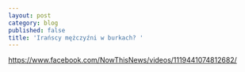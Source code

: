 ```yaml
---
layout: post
category: blog
published: false
title: 'Irańscy mężczyźni w burkach? '
---
```





https://www.facebook.com/NowThisNews/videos/1119441074812682/